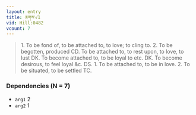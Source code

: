 ```yaml
---
layout: entry
title: ཆགས་√1
vid: Hill:0482
vcount: 7
---
```

> 1\. To be fond of, to be attached to, to love; to cling to\. 2\. To be begotten, produced CD\. To be attached to, to rest upon, to love, to lust DK\. To become attached to, to be loyal to etc\. DK\. To become desirous, to feel loyal &c\. DS\. 1\. To be attached to, to be in love\. 2\. To be situated, to be settled TC\.


### Dependencies (N = 7)
* `arg1` 2
* `arg2` 1
